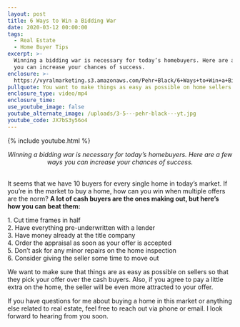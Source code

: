 ```yaml
---
layout: post
title: 6 Ways to Win a Bidding War
date: 2020-03-12 00:00:00
tags:
  - Real Estate
  - Home Buyer Tips
excerpt: >-
  Winning a bidding war is necessary for today’s homebuyers. Here are a few ways
  you can increase your chances of success.
enclosure: >-
  https://vyralmarketing.s3.amazonaws.com/Pehr+Black/6+Ways+to+Win+a+Bidding+War.mp4
pullquote: You want to make things as easy as possible on home sellers.
enclosure_type: video/mp4
enclosure_time:
use_youtube_image: false
youtube_alternate_image: /uploads/3-5---pehr-black---yt.jpg
youtube_code: JX7bS3y56o4
---
```


{% include youtube.html %}

<center><em>Winning a bidding war is necessary for today&rsquo;s homebuyers. Here are a few ways you can increase your chances of success.</em></center>

<br>It seems that we have 10 buyers for every single home in today’s market. If you’re in the market to buy a home, how can you win when multiple offers are the norm? **A lot of cash buyers are the ones making out, but here’s how you can beat them:**

1\. Cut time frames in half<br>2\. Have everything pre-underwritten with a lender<br>3\. Have money already at the title company<br>4\. Order the appraisal as soon as your offer is accepted<br>5\. Don’t ask for any minor repairs on the home inspection<br>6\. Consider giving the seller some time to move out

We want to make sure that things are as easy as possible on sellers so that they pick your offer over the cash buyers. Also, if you agree to pay a little extra on the home, the seller will be even more attracted to your offer.

If you have questions for me about buying a home in this market or anything else related to real estate, feel free to reach out via phone or email. I look forward to hearing from you soon.